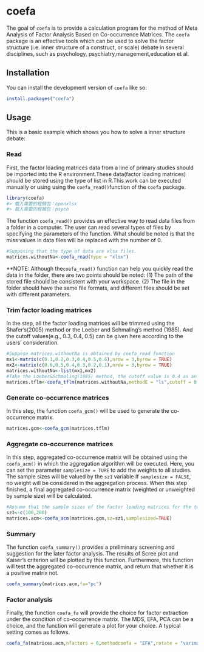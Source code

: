 
<!-- README.md is generated from README.Rmd. Please edit that file -->

# coefa

The goal of `coefa` is to provide a calculation program for the method
of Meta Analysis of Factor Analysis Based on Co-occurrence Matrices. The
`coefa` package is an effective tools which can be used to solve the
factor structure (i.e. inner structure of a construct, or scale) debate
in several disciplines, such as psychology,
psychiatry,management,education et al.

## Installation

You can install the development version of `coefa` like so:

``` r
install.packages("coefa")
```

## Usage

This is a basic example which shows you how to solve a inner structure
debate:

### Read

First, the factor loading matrices data from a line of primary studies
should be imported into the R environment.These data(factor loading
matrices) should be stored using the type of list in R.This work can be
executed manually or using using the `coefa_read()`function of the
`coefa` package.

``` r
library(coefa)
#> 载入需要的程辑包：openxlsx
#> 载入需要的程辑包：psych
```

The function `coefa_read()` provides an effective way to read data files
from a folder in a computer. The user can read several types of files by
specifying the parameters of the function. What should be noted is that
the miss values in data files will be replaced with the number of 0.

``` r
#Supposing that the type of data are xlsx files.
matrices.withoutNa<-coefa_read(type = "xlsx")
```

\*\*NOTE: Although the`coefa_read()` function can help you quickly read
the data in the folder, there are two points should be noted: (1) The
path of the stored file should be consistent with your workspace. (2)
The file in the folder should have the same file formats, and different
files should be set with different parameters.

### Trim factor loading matrices

In the step, all the factor loading matrices will be trimmed using the
Shafer’s(2005) method or the Loeber and Schmaling’s method (1985). And
the cutoff values(e.g., 0.3, 0.4, 0.5) can be given here according to
the users’ consideration.

``` r
#Suppose matrices.withoutNa is obtained by coefa_read function
mx1<-matrix(c(0.1,0.2,0.3,0.4,0.5,0.6),nrow = 3,byrow = TRUE)
mx2<-matrix(c(0.6,0.5,0.4,0.3,0.2,0.1),nrow = 3,byrow = TRUE)
matrices.withoutNa<-list(mx1,mx2)
#Take the Loeber&Schmaling(1985) method, the cutoff value is 0.4 as an example.The result is that values in the matrix greater than or equal to 0.4 will become 1, and less than 0.4 will become 0.
matrices.tflm<-coefa_tflm(matrices.withoutNa,methodE = "ls",cutoff = 0.4)
```

### Generate co-occurrence matrices

In this step, the function `coefa_gcm()` will be used to generate the
co-occurrence matrix.

``` r
matrices.gcm<-coefa_gcm(matrices.tflm)
```

### Aggregate co-occurrence matrices

In this step, aggregated co-occurrence matrix will be obtained using the
`coefa_acm()` in which the aggregation algorithm will be executed. Here,
you can set the parameter `samplesize = TURE` to add the weights to all
studies. The sample sizes will be valued by the `sz1` variable If
`samplesize = FALSE`, no weight will be considered in the aggregation
process. When this step finished, a final aggregated co-occurrence
matrix (weighted or unweighted by sample size) will be calculated.

``` r
#Assume that the sample sizes of the factor loading matrices for the two studies are 100 and 200, respectively.
sz1<-c(100,200)
matrices.acm<-coefa_acm(matrices.gcm,sz=sz1,samplesized=TRUE)
```

### Summary

The function `coefa_summary()` provides a preliminary screening and
suggestion for the later factor analysis. The results of Scree plot and
Kaiser’s criterion will be plotted by this function. Furthermore, this
function will test the aggregated co-occurrence matrix, and return that
whether it is a positive matrix not.

``` r
coefa_summary(matrices.acm,fa="pc")
```

### Factor analysis

Finally, the function `coefa_fa` will provide the choice for factor
extraction under the condition of co-occurrence matrix. The MDS, EFA,
PCA can be a choice, and the function will generate a plot for your
choice. A typical setting comes as follows.

``` r
coefa_fa(matrices.acm,nfactors = 6,methodcoefa = "EFA",rotate = "varimax",fm="pa")
```
